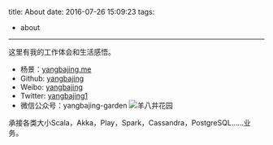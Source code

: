title: About
date: 2016-07-26 15:09:23
tags:
- about
---

这里有我的工作体会和生活感悟。

- 杨景：[yangbajing.me](http://www.yangbajing.me)
- Github: [yangbajing](https://github.com/yangbajing)
- Weibo: [yangbajing](http://weibo.com/yangbajing)
- Twitter: [yangbajing1](https://twitter.com/yangbajing1)
- 微信公众号：yangbajing-garden
![羊八井花园](/img/yangbajing-garden.jpg)

承接各类大小Scala，Akka，Play，Spark，Cassandra，PostgreSQL……业务。
